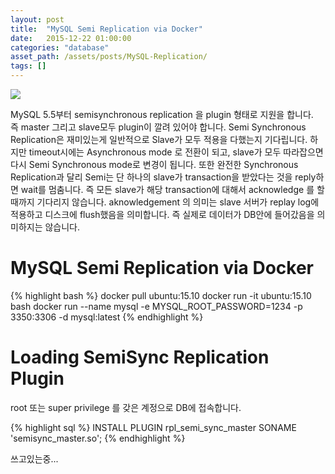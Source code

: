 ```yaml
---
layout: post
title:  "MySQL Semi Replication via Docker"
date:   2015-12-22 01:00:00
categories: "database"
asset_path: /assets/posts/MySQL-Replication/
tags: []
---
```

<div>
    <img src="{{ page.asset_path }}dolphins.jpg" class="img-responsive img-rounded">
</div>

MySQL 5.5부터 semisynchronous replication 을 plugin 형태로 지원을 합니다.<br> 
즉 master 그리고 slave모두 plugin이 깔려 있어야 합니다.
Semi Synchronous Replication은 재미있는게 일반적으로 Slave가 모두 적용을 다했는지 기다립니다.
하지만 timeout시에는 Asynchronous mode 로 전환이 되고, slave가 모두 따라잡으면 다시 Semi Synchronous mode로 변경이 됩니다.
또한 완전한 Synchronous Replication과 달리 Semi는 단 하나의 slave가 transaction을 받았다는 것을 reply하면 wait를 멈춤니다.
즉 모든 slave가 해당 transaction에 대해서 acknowledge 를 할때까지 기다리지 않습니다.
aknowledgement 의 의미는 slave 서버가 replay log에 적용하고 디스크에 flush했음을 의미합니다.
즉 실제로 데이터가 DB안에 들어갔음을 의미하지는 않습니다.

# MySQL Semi Replication via Docker

{% highlight bash %}
docker pull ubuntu:15.10
docker run -it ubuntu:15.10 bash
docker run --name mysql -e MYSQL_ROOT_PASSWORD=1234 -p 3350:3306 -d mysql:latest
{% endhighlight %}
 
# Loading SemiSync Replication Plugin

root 또는 super privilege 를 갖은 계정으로 DB에 접속합니다.

{% highlight sql %}
INSTALL PLUGIN rpl_semi_sync_master SONAME 'semisync_master.so';
{% endhighlight %}



쓰고있는중...